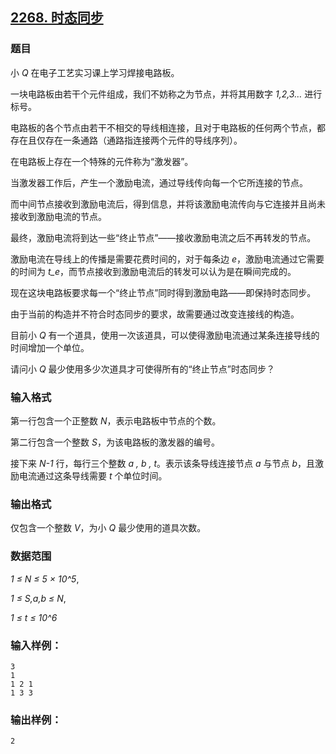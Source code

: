 ## [2268. 时态同步](https://www.acwing.com/problem/content/2270/)

### 题目

小 *Q* 在电子工艺实习课上学习焊接电路板。

一块电路板由若干个元件组成，我们不妨称之为节点，并将其用数字 *1,2,3…* 进行标号。

电路板的各个节点由若干不相交的导线相连接，且对于电路板的任何两个节点，都存在且仅存在一条通路（通路指连接两个元件的导线序列）。

在电路板上存在一个特殊的元件称为“激发器”。

当激发器工作后，产生一个激励电流，通过导线传向每一个它所连接的节点。

而中间节点接收到激励电流后，得到信息，并将该激励电流传向与它连接并且尚未接收到激励电流的节点。

最终，激励电流将到达一些“终止节点”——接收激励电流之后不再转发的节点。

激励电流在导线上的传播是需要花费时间的，对于每条边 *e*，激励电流通过它需要的时间为 *t_e*，而节点接收到激励电流后的转发可以认为是在瞬间完成的。

现在这块电路板要求每一个“终止节点”同时得到激励电路——即保持时态同步。

由于当前的构造并不符合时态同步的要求，故需要通过改变连接线的构造。

目前小 *Q* 有一个道具，使用一次该道具，可以使得激励电流通过某条连接导线的时间增加一个单位。

请问小 *Q* 最少使用多少次道具才可使得所有的“终止节点”时态同步？

### 输入格式

第一行包含一个正整数 *N*，表示电路板中节点的个数。

第二行包含一个整数 *S*，为该电路板的激发器的编号。

接下来 *N-1* 行，每行三个整数 *a , b , t*。表示该条导线连接节点 *a* 与节点 *b*，且激励电流通过这条导线需要 *t* 个单位时间。

### 输出格式

仅包含一个整数 *V*，为小 *Q* 最少使用的道具次数。

### 数据范围

*1 ≤ N ≤ 5 × 10^5*,

*1 ≤ S,a,b ≤ N*,

*1 ≤ t ≤ 10^6*

### 输入样例：

```
3
1
1 2 1
1 3 3
```

### 输出样例：

```
2
```
